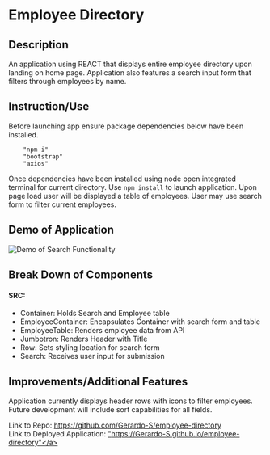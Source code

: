 # Employee Directory

## Description 
An application using REACT that displays entire employee directory upon landing on home page. Application also features a search input form that filters through employees by name. 

## Instruction/Use 

Before launching app ensure package dependencies below have been installed.
````
    "npm i"
    "bootstrap"
    "axios"
````
Once dependencies have been installed using node open integrated terminal for current directory. Use  ``npm install`` to launch application. Upon page load user will be displayed a table of employees. User may use search form to filter current employees.

## Demo of Application
<img src="public\images\Search Functionality.gif" alt="Demo of Search Functionality">

## Break Down of Components
#### SRC:
* Container: Holds Search and Employee table 
* EmployeeContainer: Encapsulates Container with search form and table
* EmployeeTable: Renders employee data from API
* Jumbotron: Renders Header with Title
* Row: Sets styling location for search form
* Search: Receives user input for submission

## Improvements/Additional Features

Application currently displays header rows with icons to filter employees. Future development will include sort capabilities for all fields. 

Link to Repo:
<a href="https://github.com/Gerardo-S/employee-directory">https://github.com/Gerardo-S/employee-directory</a><br>
Link to Deployed Application:
<a href="https://Gerardo-S.github.io/employee-directory">"https://Gerardo-S.github.io/employee-directory"</a><br>
